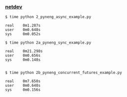 ### [netdev](https://github.com/selfuryon/netdev)


```
$ time python 2_pyneng_async_example.py

real    0m1.287s
user    0m0.648s
sys     0m0.052s

$ time python 2a_pyneng_sync_example.py

real    0m21.298s
user    0m0.656s
sys     0m0.148s


$ time python 2b_pyneng_concurrent_futures_example.py

real    0m7.650s
user    0m0.640s
sys     0m0.156s
```

